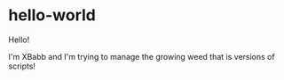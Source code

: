 # hello-world

Hello!

I'm XBabb and I'm trying to manage the growing weed that is versions of scripts!

